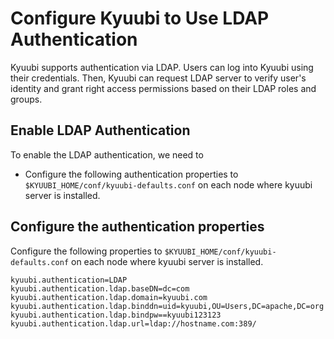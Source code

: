 <!--
- Licensed to the Apache Software Foundation (ASF) under one or more
- contributor license agreements.  See the NOTICE file distributed with
- this work for additional information regarding copyright ownership.
- The ASF licenses this file to You under the Apache License, Version 2.0
- (the "License"); you may not use this file except in compliance with
- the License.  You may obtain a copy of the License at
-
-   http://www.apache.org/licenses/LICENSE-2.0
-
- Unless required by applicable law or agreed to in writing, software
- distributed under the License is distributed on an "AS IS" BASIS,
- WITHOUT WARRANTIES OR CONDITIONS OF ANY KIND, either express or implied.
- See the License for the specific language governing permissions and
- limitations under the License.
-->

# Configure Kyuubi to Use LDAP Authentication

Kyuubi supports authentication via LDAP. Users can log into Kyuubi using their credentials. Then, Kyuubi can request
LDAP server to verify user's identity and grant right access permissions based on their LDAP roles and groups.

## Enable LDAP Authentication

To enable the LDAP authentication, we need to

- Configure the following authentication properties to `$KYUUBI_HOME/conf/kyuubi-defaults.conf`
  on each node where kyuubi server is installed.

## Configure the authentication properties

Configure the following properties to `$KYUUBI_HOME/conf/kyuubi-defaults.conf` on each node where kyuubi server is
installed.

```properties example
kyuubi.authentication=LDAP
kyuubi.authentication.ldap.baseDN=dc=com
kyuubi.authentication.ldap.domain=kyuubi.com
kyuubi.authentication.ldap.binddn=uid=kyuubi,OU=Users,DC=apache,DC=org
kyuubi.authentication.ldap.bindpw==kyuubi123123
kyuubi.authentication.ldap.url=ldap://hostname.com:389/
```